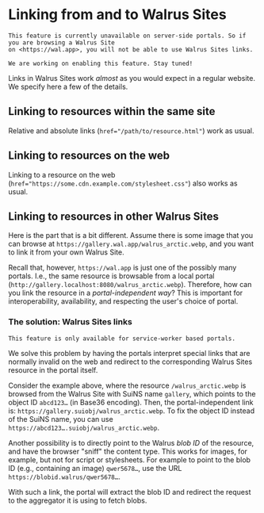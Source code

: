 # Linking from and to Walrus Sites

``` admonish warning title="Walrus Sites links are currently unavailable"
This feature is currently unavailable on server-side portals. So if you are browsing a Walrus Site
on <https://wal.app>, you will not be able to use Walrus Sites links.

We are working on enabling this feature. Stay tuned!
```

Links in Walrus Sites work *almost* as you would expect in a regular website. We specify here a few
of the details.

## Linking to resources within the same site

Relative and absolute links (`href="/path/to/resource.html"`) work as usual.

## Linking to resources on the web

Linking to a resource on the web (`href="https://some.cdn.example.com/stylesheet.css"`) also works
as usual.

## Linking to resources in other Walrus Sites

Here is the part that is a bit different. Assume there is some image that you can browse at
`https://gallery.wal.app/walrus_arctic.webp`, and you want to link it from your own Walrus Site.

Recall that, however, `https://wal.app` is just one of the possibly many portals. I.e., the same
resource is browsable from a local portal (`http://gallery.localhost:8080/walrus_arctic.webp`).
Therefore, how can you link the resource in a *portal-independent way*? This is important for
interoperability, availability, and respecting the user's choice of portal.

### The solution: Walrus Sites links

``` admonish warning
This feature is only available for service-worker based portals.
```

We solve this problem by having the portals interpret special links that are normally invalid on
the web and redirect to the corresponding Walrus Sites resource in the portal itself.

Consider the example above, where the resource `/walrus_arctic.webp` is browsed from the Walrus Site
with SuiNS name `gallery`, which points to the object ID `abcd123…` (in Base36 encoding). Then,
the portal-independent link is: `https://gallery.suiobj/walrus_arctic.webp`. To fix the object ID
instead of the SuiNS name, you can use `https://abcd123….suiobj/walrus_arctic.webp`.

Another possibility is to directly point to the Walrus *blob ID* of the resource, and have the
browser "sniff" the content type. This works for images, for example, but not for script or
stylesheets. For example to point to the blob ID (e.g., containing an image) `qwer5678…`, use the
URL `https://blobid.walrus/qwer5678…`.

With such a link, the portal will extract the blob ID and redirect the request to the aggregator it
is using to fetch blobs.
